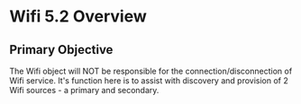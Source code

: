# Wifi 5.2 Overview

## Primary Objective

The Wifi object will NOT be responsible for the connection/disconnection of Wifi service.  It's function 
here is to assist with discovery and provision of 2 Wifi sources - a primary and secondary.